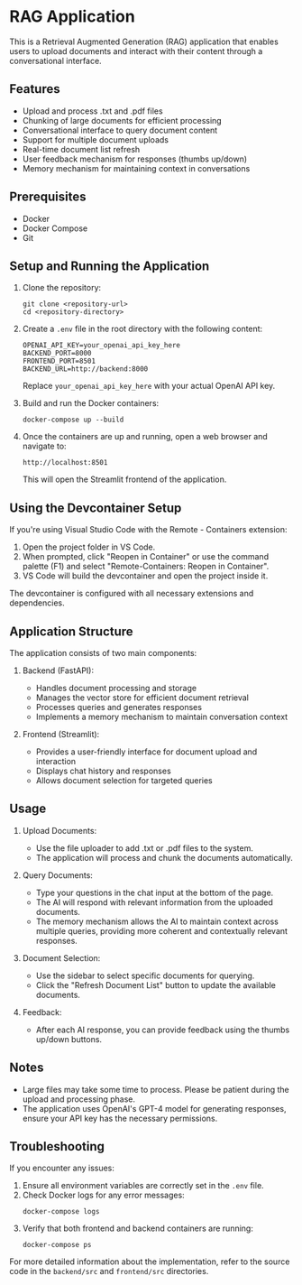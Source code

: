# RAG Application

This is a Retrieval Augmented Generation (RAG) application that enables users to upload documents and interact with their content through a conversational interface.

## Features

- Upload and process .txt and .pdf files
- Chunking of large documents for efficient processing
- Conversational interface to query document content
- Support for multiple document uploads
- Real-time document list refresh
- User feedback mechanism for responses (thumbs up/down)
- Memory mechanism for maintaining context in conversations

## Prerequisites

- Docker
- Docker Compose
- Git

## Setup and Running the Application

1. Clone the repository:
   ```
   git clone <repository-url>
   cd <repository-directory>
   ```

2. Create a `.env` file in the root directory with the following content:
   ```
   OPENAI_API_KEY=your_openai_api_key_here
   BACKEND_PORT=8000
   FRONTEND_PORT=8501
   BACKEND_URL=http://backend:8000
   ```
   Replace `your_openai_api_key_here` with your actual OpenAI API key.

3. Build and run the Docker containers:
   ```
   docker-compose up --build
   ```

4. Once the containers are up and running, open a web browser and navigate to:
   ```
   http://localhost:8501
   ```
   This will open the Streamlit frontend of the application.

## Using the Devcontainer Setup

If you're using Visual Studio Code with the Remote - Containers extension:

1. Open the project folder in VS Code.
2. When prompted, click "Reopen in Container" or use the command palette (F1) and select "Remote-Containers: Reopen in Container".
3. VS Code will build the devcontainer and open the project inside it.

The devcontainer is configured with all necessary extensions and dependencies.

## Application Structure

The application consists of two main components:

1. Backend (FastAPI):
   - Handles document processing and storage
   - Manages the vector store for efficient document retrieval
   - Processes queries and generates responses
   - Implements a memory mechanism to maintain conversation context

2. Frontend (Streamlit):
   - Provides a user-friendly interface for document upload and interaction
   - Displays chat history and responses
   - Allows document selection for targeted queries

## Usage

1. Upload Documents:
   - Use the file uploader to add .txt or .pdf files to the system.
   - The application will process and chunk the documents automatically.

2. Query Documents:
   - Type your questions in the chat input at the bottom of the page.
   - The AI will respond with relevant information from the uploaded documents.
   - The memory mechanism allows the AI to maintain context across multiple queries, providing more coherent and contextually relevant responses.

3. Document Selection:
   - Use the sidebar to select specific documents for querying.
   - Click the "Refresh Document List" button to update the available documents.

4. Feedback:
   - After each AI response, you can provide feedback using the thumbs up/down buttons.

## Notes

- Large files may take some time to process. Please be patient during the upload and processing phase.
- The application uses OpenAI's GPT-4 model for generating responses, ensure your API key has the necessary permissions.

## Troubleshooting

If you encounter any issues:
1. Ensure all environment variables are correctly set in the `.env` file.
2. Check Docker logs for any error messages:
   ```
   docker-compose logs
   ```
3. Verify that both frontend and backend containers are running:
   ```
   docker-compose ps
   ```

For more detailed information about the implementation, refer to the source code in the `backend/src` and `frontend/src` directories.